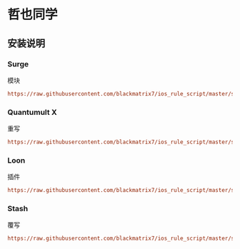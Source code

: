 # 哲也同学

## 安装说明

### Surge

模块

```ini
https://raw.githubusercontent.com/blackmatrix7/ios_rule_script/master/script/zheye/zheye.sgmodule
```

### Quantumult X

重写

```ini
https://raw.githubusercontent.com/blackmatrix7/ios_rule_script/master/script/zheye/zheye.snippet
```

### Loon

插件

```ini
https://raw.githubusercontent.com/blackmatrix7/ios_rule_script/master/script/zheye/zheye.lnplugin
```

### Stash

覆写

```ini
https://raw.githubusercontent.com/blackmatrix7/ios_rule_script/master/script/zheye/zheye.stoverride
```

